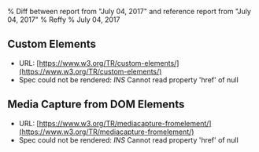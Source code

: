 % Diff between report from "July 04, 2017" and reference report from "July 04, 2017"
% Reffy
% July 04, 2017

## Custom Elements

- URL: [https://www.w3.org/TR/custom-elements/](https://www.w3.org/TR/custom-elements/)
- Spec could not be rendered: *INS* Cannot read property 'href' of null


## Media Capture from DOM Elements

- URL: [https://www.w3.org/TR/mediacapture-fromelement/](https://www.w3.org/TR/mediacapture-fromelement/)
- Spec could not be rendered: *INS* Cannot read property 'href' of null


